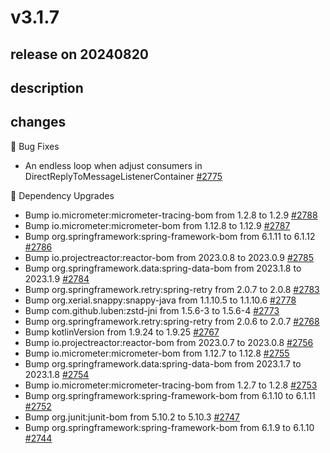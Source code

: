 # v3.1.7

## release on 20240820

## description

## changes

🐞 Bug Fixes

* An endless loop when adjust consumers in DirectReplyToMessageListenerContainer <a href="https://github.com/spring-projects/spring-amqp/issues/2775" data-hovercard-type="issue" data-hovercard-url="/spring-projects/spring-amqp/issues/2775/hovercard">#2775</a>

🔨 Dependency Upgrades

* Bump io.micrometer:micrometer-tracing-bom from 1.2.8 to 1.2.9 <a href="https://github.com/spring-projects/spring-amqp/pull/2788" data-hovercard-type="pull_request" data-hovercard-url="/spring-projects/spring-amqp/pull/2788/hovercard">#2788</a>
* Bump io.micrometer:micrometer-bom from 1.12.8 to 1.12.9 <a href="https://github.com/spring-projects/spring-amqp/pull/2787" data-hovercard-type="pull_request" data-hovercard-url="/spring-projects/spring-amqp/pull/2787/hovercard">#2787</a>
* Bump org.springframework:spring-framework-bom from 6.1.11 to 6.1.12 <a href="https://github.com/spring-projects/spring-amqp/pull/2786" data-hovercard-type="pull_request" data-hovercard-url="/spring-projects/spring-amqp/pull/2786/hovercard">#2786</a>
* Bump io.projectreactor:reactor-bom from 2023.0.8 to 2023.0.9 <a href="https://github.com/spring-projects/spring-amqp/pull/2785" data-hovercard-type="pull_request" data-hovercard-url="/spring-projects/spring-amqp/pull/2785/hovercard">#2785</a>
* Bump org.springframework.data:spring-data-bom from 2023.1.8 to 2023.1.9 <a href="https://github.com/spring-projects/spring-amqp/pull/2784" data-hovercard-type="pull_request" data-hovercard-url="/spring-projects/spring-amqp/pull/2784/hovercard">#2784</a>
* Bump org.springframework.retry:spring-retry from 2.0.7 to 2.0.8 <a href="https://github.com/spring-projects/spring-amqp/pull/2783" data-hovercard-type="pull_request" data-hovercard-url="/spring-projects/spring-amqp/pull/2783/hovercard">#2783</a>
* Bump org.xerial.snappy:snappy-java from 1.1.10.5 to 1.1.10.6 <a href="https://github.com/spring-projects/spring-amqp/pull/2778" data-hovercard-type="pull_request" data-hovercard-url="/spring-projects/spring-amqp/pull/2778/hovercard">#2778</a>
* Bump com.github.luben:zstd-jni from 1.5.6-3 to 1.5.6-4 <a href="https://github.com/spring-projects/spring-amqp/pull/2773" data-hovercard-type="pull_request" data-hovercard-url="/spring-projects/spring-amqp/pull/2773/hovercard">#2773</a>
* Bump org.springframework.retry:spring-retry from 2.0.6 to 2.0.7 <a href="https://github.com/spring-projects/spring-amqp/pull/2768" data-hovercard-type="pull_request" data-hovercard-url="/spring-projects/spring-amqp/pull/2768/hovercard">#2768</a>
* Bump kotlinVersion from 1.9.24 to 1.9.25 <a href="https://github.com/spring-projects/spring-amqp/pull/2767" data-hovercard-type="pull_request" data-hovercard-url="/spring-projects/spring-amqp/pull/2767/hovercard">#2767</a>
* Bump io.projectreactor:reactor-bom from 2023.0.7 to 2023.0.8 <a href="https://github.com/spring-projects/spring-amqp/pull/2756" data-hovercard-type="pull_request" data-hovercard-url="/spring-projects/spring-amqp/pull/2756/hovercard">#2756</a>
* Bump io.micrometer:micrometer-bom from 1.12.7 to 1.12.8 <a href="https://github.com/spring-projects/spring-amqp/pull/2755" data-hovercard-type="pull_request" data-hovercard-url="/spring-projects/spring-amqp/pull/2755/hovercard">#2755</a>
* Bump org.springframework.data:spring-data-bom from 2023.1.7 to 2023.1.8 <a href="https://github.com/spring-projects/spring-amqp/pull/2754" data-hovercard-type="pull_request" data-hovercard-url="/spring-projects/spring-amqp/pull/2754/hovercard">#2754</a>
* Bump io.micrometer:micrometer-tracing-bom from 1.2.7 to 1.2.8 <a href="https://github.com/spring-projects/spring-amqp/pull/2753" data-hovercard-type="pull_request" data-hovercard-url="/spring-projects/spring-amqp/pull/2753/hovercard">#2753</a>
* Bump org.springframework:spring-framework-bom from 6.1.10 to 6.1.11 <a href="https://github.com/spring-projects/spring-amqp/pull/2752" data-hovercard-type="pull_request" data-hovercard-url="/spring-projects/spring-amqp/pull/2752/hovercard">#2752</a>
* Bump org.junit:junit-bom from 5.10.2 to 5.10.3 <a href="https://github.com/spring-projects/spring-amqp/pull/2747" data-hovercard-type="pull_request" data-hovercard-url="/spring-projects/spring-amqp/pull/2747/hovercard">#2747</a>
* Bump org.springframework:spring-framework-bom from 6.1.9 to 6.1.10 <a href="https://github.com/spring-projects/spring-amqp/pull/2744" data-hovercard-type="pull_request" data-hovercard-url="/spring-projects/spring-amqp/pull/2744/hovercard">#2744</a>

